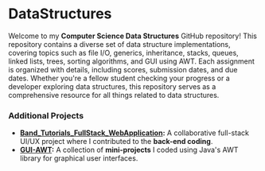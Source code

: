# DataStructures

Welcome to my **Computer Science Data Structures** GitHub repository! This repository contains a diverse set of data structure implementations, covering topics such as file I/O, generics, inheritance, stacks, queues, linked lists, trees, sorting algorithms, and GUI using AWT. Each assignment is organized with details, including scores, submission dates, and due dates. Whether you're a fellow student checking your progress or a developer exploring data structures, this repository serves as a comprehensive resource for all things related to data structures.

### Additional Projects

- **[Band_Tutorials_FullStack_WebApplication](link_to_project):** A collaborative full-stack UI/UX project where I contributed to the **back-end coding**.
- **[GUI-AWT](link_to_project):** A collection of **mini-projects** I coded using Java's AWT library for graphical user interfaces.

